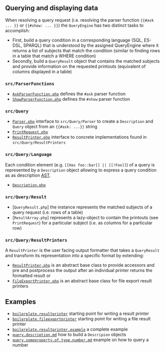 ## Querying and displaying data

When resolving a query request (i.e. resolving the parser function `{{#ask ... }}` or `{{#show: ... }}`) the `QueryEngine` has two distinct tasks to accomplish:

- First, build a query condition in a corresponding language (SQL, ES-DSL, SPARQL) that is understood by the assigned QueryEngine where it returns a list of subjects that match the condition (similar to finding rows in a table that match a WHERE condition)
- Secondly, build a `QueryResult` object that contains the matched subjects and provide information on the requested printouts (equivalent of columns displayed in a table)

### `src/ParserFunctions`

- [`AskParserFunction.php`](https://github.com/SemanticMediaWiki/SemanticMediaWiki/blob/master/src/ParserFunctions/AskParserFunction.php) defines the `#ask` parser function
- [`ShowParserFunction.php`](https://github.com/SemanticMediaWiki/SemanticMediaWiki/blob/master/src/ParserFunctions/ShowParserFunction.php) defines the `#show` parser function

### `src/Query`

- [`Parser.php`](https://github.com/SemanticMediaWiki/SemanticMediaWiki/blob/master/src/Query/Parser.php) interface to `src/Query/Parser` to create a `Description` and `Query` object from an `{{#ask: ...}}` string
- [`PrintRequest.php`](https://github.com/SemanticMediaWiki/SemanticMediaWiki/blob/master/src/Query/PrintRequest.php)
- [`ResultPrinter.php`](https://github.com/SemanticMediaWiki/SemanticMediaWiki/blob/master/src/Query/ResultPrinter.php) interface to concrete implementations found in `src/Query/ResultPrinters`

### `src/Query/Language`

Each condition element (e.g. `[[Has foo::bar]] || [[!Foo]]`) of a query is represented by a `Description` object allowing to express a query condition as as description [AST](https://en.wikipedia.org/wiki/Abstract_syntax_tree).

- [`Description.php`](https://github.com/SemanticMediaWiki/SemanticMediaWiki/blob/master/src/Query/Language/Description.php)

### `src/Query/Result`

- [`QueryResult.php`] the instance represents the matched subjects of a query request (i.e. rows of a table)
- [`ResultArray.php`] represents a lazy-object to contain the printouts (see `PrintRequest`) for a particular subject (i.e. as columns for a particular row)

### `src/Query/ResultPrinters`

A `ResultPrinter` is the user facing output formatter that takes a `QueryResult` and transform its representation into a specific format by extending:

- [`ResultPrinter.php`](https://github.com/SemanticMediaWiki/SemanticMediaWiki/blob/master/src/Query/ResultPrinters/ResultPrinter.php) is an abstract base class to provide accessors and pre and postprocess the output after an individual printer returns the formatted result or
- [`FileExportPrinter.php`](https://github.com/SemanticMediaWiki/SemanticMediaWiki/blob/master/src/Query/ResultPrinters/FileExportPrinter.php) is an abstract base class for file export result printers

## Examples

- [`boilerplate.resultprinter`](https://github.com/SemanticMediaWiki/SemanticMediaWiki/blob/master/docs/examples/boilerplate.resultprinter.md) starting point for writing a result printer
- [`boilerplate.fileexportprinter`](https://github.com/SemanticMediaWiki/SemanticMediaWiki/blob/master/docs/examples/boilerplate.fileexportprinter.md) starting point for writing a file result printer
- [`boilerplate.resultprinter.example`](https://github.com/SemanticMediaWiki/SemanticMediaWiki/blob/master/docs/examples/boilerplate.resultprinter.example.md) a complete example
- [`query.description.md`](https://github.com/SemanticMediaWiki/SemanticMediaWiki/blob/master/docs/examples/query.description.md) how to build a `Descripion` objects
- [`query.someproperty.of.type.number.md`](https://github.com/SemanticMediaWiki/SemanticMediaWiki/blob/master/docs/examples/query.someproperty.of.type.number.md) example on how to query a number
